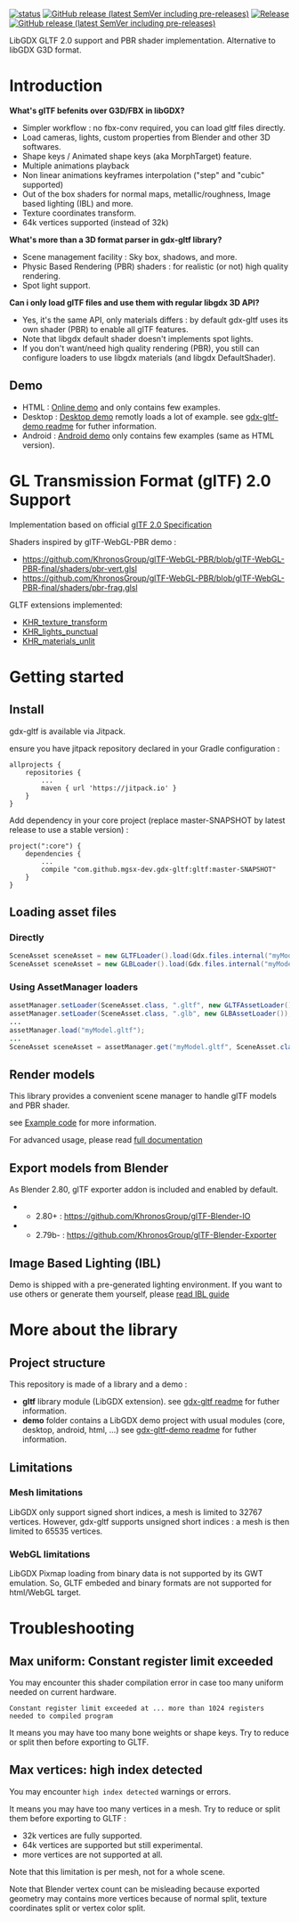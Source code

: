 
[![status](https://img.shields.io/badge/glTF-2%2E0-green.svg?style=flat)](https://github.com/KhronosGroup/glTF) [![GitHub release (latest SemVer including pre-releases)](https://img.shields.io/badge/semver-2.0-brightgreen)](https://semver.org/) [![Release](https://jitpack.io/v/mgsx-dev/gdx-gltf.svg)](https://jitpack.io/#mgsx-dev/gdx-gltf) [![GitHub release (latest SemVer including pre-releases)](https://img.shields.io/github/v/release/mgsx-dev/gdx-gltf?include_prereleases&sort=semver)](https://github.com/mgsx-dev/gdx-gltf/releases)

LibGDX GLTF 2.0 support and PBR shader implementation. Alternative to libGDX G3D format.

# Introduction

**What's glTF befenits over G3D/FBX in libGDX?**

* Simpler workflow : no fbx-conv required, you can load gltf files directly.
* Load cameras, lights, custom properties from Blender and other 3D softwares.
* Shape keys / Animated shape keys (aka MorphTarget) feature.
* Multiple animations playback
* Non linear animations keyframes interpolation ("step" and "cubic" supported)
* Out of the box shaders for normal maps, metallic/roughness, Image based lighting (IBL) and more.
* Texture coordinates transform.
* 64k vertices supported (instead of 32k)

**What's more than a 3D format parser in gdx-gltf library?**

* Scene management facility : Sky box, shadows, and more.
* Physic Based Rendering (PBR) shaders : for realistic (or not) high quality rendering.
* Spot light support.

**Can i only load glTF files and use them with regular libgdx 3D API?**

* Yes, it's the same API, only materials differs : by default gdx-gltf uses its own shader (PBR) to enable all glTF features.
* Note that libgdx default shader doesn't implements spot lights.
* If you don't want/need high quality rendering (PBR), you still can configure loaders to use libgdx materials (and libgdx DefaultShader).

## Demo

* HTML : [Online demo](http://www.mgsx.net/gdx-gltf/) and only contains few examples.
* Desktop : [Desktop demo](https://github.com/mgsx-dev/gdx-gltf/releases) remotly loads a lot of example. see [gdx-gltf-demo readme](demo/README.md) for futher information.
* Android : [Android demo](https://play.google.com/store/apps/details?id=net.mgsx.gltf.demo) only contains few examples (same as HTML version).

# GL Transmission Format (glTF) 2.0 Support

Implementation based on official [glTF 2.0 Specification](https://github.com/KhronosGroup/glTF/tree/master/specification/2.0)

Shaders inspired by glTF-WebGL-PBR demo :

* https://github.com/KhronosGroup/glTF-WebGL-PBR/blob/glTF-WebGL-PBR-final/shaders/pbr-vert.glsl
* https://github.com/KhronosGroup/glTF-WebGL-PBR/blob/glTF-WebGL-PBR-final/shaders/pbr-frag.glsl


GLTF extensions implemented:

* [KHR_texture_transform](https://github.com/KhronosGroup/glTF/blob/master/extensions/2.0/Khronos/KHR_texture_transform)
* [KHR_lights_punctual](https://github.com/KhronosGroup/glTF/blob/master/extensions/2.0/Khronos/KHR_lights_punctual)
* [KHR_materials_unlit](https://github.com/KhronosGroup/glTF/blob/master/extensions/2.0/Khronos/KHR_materials_unlit)

# Getting started

## Install

gdx-gltf is available via Jitpack.

ensure you have jitpack repository declared in your Gradle configuration : 

```
allprojects {
	repositories {
		...
		maven { url 'https://jitpack.io' }
	}
}
```

Add dependency in your core project (replace master-SNAPSHOT by latest release to use a stable version) : 

```
project(":core") {
    dependencies {
    	...
        compile "com.github.mgsx-dev.gdx-gltf:gltf:master-SNAPSHOT"
    }
}
```

## Loading asset files

### Directly 

```java
SceneAsset sceneAsset = new GLTFLoader().load(Gdx.files.internal("myModel.gltf"));
SceneAsset sceneAsset = new GLBLoader().load(Gdx.files.internal("myModel.glb"));
```

### Using AssetManager loaders

```java
assetManager.setLoader(SceneAsset.class, ".gltf", new GLTFAssetLoader());
assetManager.setLoader(SceneAsset.class, ".glb", new GLBAssetLoader());
...
assetManager.load("myModel.gltf");
...
SceneAsset sceneAsset = assetManager.get("myModel.gltf", SceneAsset.class);
```

## Render models

This library provides a convenient scene manager to handle glTF models and PBR shader.

see [Example code](https://github.com/mgsx-dev/gdx-gltf/blob/master/demo/core/src/net/mgsx/gltf/examples/GLTFExample.java)
for more information.

For advanced usage, please read [full documentation](DOC.md)

## Export models from Blender

As Blender 2.80, glTF exporter addon is included and enabled by default.

* - 2.80+  : https://github.com/KhronosGroup/glTF-Blender-IO
* - 2.79b- : https://github.com/KhronosGroup/glTF-Blender-Exporter

## Image Based Lighting (IBL)

Demo is shipped with a pre-generated lighting environment.
If you want to use others or generate them yourself, please [read IBL guide](IBL.md)

# More about the library

## Project structure

This repository is made of a library and a demo :

* **gltf** library module (LibGDX extension).
  see [gdx-gltf readme](gltf/README.md) for futher information.
* **demo** folder contains a LibGDX demo project with usual modules (core, desktop, android, html, ...)
  see [gdx-gltf-demo readme](demo/README.md) for futher information.


## Limitations

### Mesh limitations

LibGDX only support signed short indices, a mesh is limited to 32767 vertices.
However, gdx-gltf supports unsigned short indices : a mesh is then limited to 65535 vertices.

### WebGL limitations

LibGDX Pixmap loading from binary data is not supported by its GWT emulation. So, GLTF embeded and binary formats are not supported for html/WebGL target.

# Troubleshooting

## Max uniform: Constant register limit exceeded

You may encounter this shader compilation error in case too many uniform needed on current hardware.

`Constant register limit exceeded at ... more than 1024 registers needed to compiled program`

It means you may have too many bone weights or shape keys. Try to reduce or split then before exporting to GLTF. 

## Max vertices: high index detected

You may encounter `high index detected` warnings or errors. 

It means you may have too many vertices in a mesh. Try to reduce or split them before exporting to GLTF :

* 32k vertices are fully supported.
* 64k vertices are supported but still experimental.
* more vertices are not supported at all.

Note that this limitation is per mesh, not for a whole scene.

Note that Blender vertex count can be misleading because exported geometry may contains more vertices because of
normal split, texture coordinates split or vertex color split.

